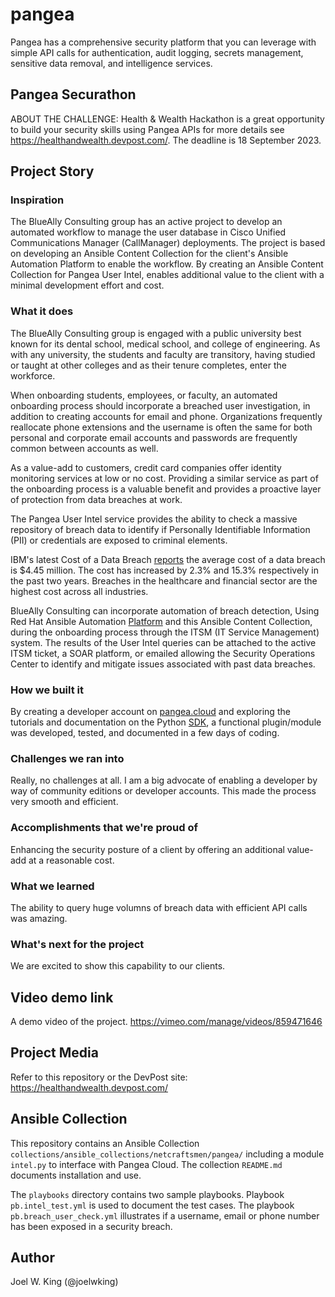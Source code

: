 # pangea
Pangea has a comprehensive security platform that you can leverage with simple API calls for authentication, audit logging, secrets management, sensitive data removal, and intelligence services.

## Pangea Securathon

ABOUT THE CHALLENGE: Health & Wealth Hackathon is a great opportunity to build your security skills using Pangea APIs for more details see <https://healthandwealth.devpost.com/>. The deadline is 18 September 2023.

## Project Story

<!--- what inspired you, what you learned, how you built the project and the challenges you faced. --->

### Inspiration

The BlueAlly Consulting group has an active project to develop an automated workflow to manage the user database in Cisco Unified Communications Manager (CallManager) deployments. The project is based on developing an Ansible Content Collection for the client's Ansible Automation Platform to enable the workflow. By creating an Ansible Content Collection for Pangea User Intel, enables additional value to the client with a minimal development effort and cost.

### What it does

The BlueAlly Consulting group is engaged with a public university best known for its dental school, medical school, and college of engineering. As with any university, the students and faculty are transitory, having studied or taught at other colleges and as their tenure completes, enter the workforce. 

When onboarding students, employees, or faculty, an automated onboarding process should incorporate a breached user investigation, in addition to creating accounts for email and phone. Organizations frequently reallocate phone extensions and the username is often the same for both personal and corporate email accounts and passwords are frequently common between accounts as well.

As a value-add to customers, credit card companies offer identity monitoring services at low or no cost. Providing a similar service as part of the onboarding process is a valuable benefit and provides a proactive layer of protection from data breaches at work.

The Pangea User Intel service provides the ability to check a massive repository of breach data to identify if Personally Identifiable Information (PII) or credentials are exposed to criminal elements.

IBM's latest Cost of a Data Breach [reports](https://www.ibm.com/reports/data-breach) the average cost of a data breach is $4.45 million. The cost has increased by 2.3% and 15.3% respectively in the past two years. Breaches in the healthcare and financial sector are the highest cost across all industries.

BlueAlly Consulting can incorporate automation of breach detection, Using Red Hat Ansible Automation [Platform](https://www.redhat.com/en/technologies/management/ansible) and this Ansible Content Collection, during the onboarding process through the ITSM (IT Service Management) system. The results of the User Intel queries can be attached to the active ITSM ticket, a SOAR platform, or emailed allowing the Security Operations Center to identify and mitigate issues associated with past data breaches.

### How we built it

By creating a developer account on [pangea.cloud](https://console.pangea.cloud/) and exploring the tutorials and documentation on the Python [SDK](https://github.com/pangeacyber/pangea-python/tree/main/packages/pangea-sdk), a functional plugin/module was developed, tested, and documented in a few days of coding.

### Challenges we ran into

Really, no challenges at all. I am a big advocate of enabling a developer by way of community editions or developer accounts. This made the process very smooth and efficient. 

### Accomplishments that we're proud of

Enhancing the security posture of a client by offering an additional value-add at a reasonable cost.

### What we learned

The ability to query huge volumns of breach data with efficient API calls was amazing. 

### What's next for the project

We are excited to show this capability to our clients.

## Video demo link

A demo video of the project. <https://vimeo.com/manage/videos/859471646>

## Project Media

Refer to this repository or the DevPost site: <https://healthandwealth.devpost.com/>
<!--- jpg, png or gif format --->

## Ansible Collection

This repository contains an Ansible Collection `collections/ansible_collections/netcraftsmen/pangea/` including a module `intel.py` to interface with Pangea Cloud. The collection `README.md` documents installation and use.

The `playbooks` directory contains two sample playbooks. Playbook `pb.intel_test.yml` is used to document the test cases. The playbook `pb.breach_user_check.yml` illustrates if a username, email or phone number has been exposed in a security breach. 

## Author

Joel W. King (@joelwking)